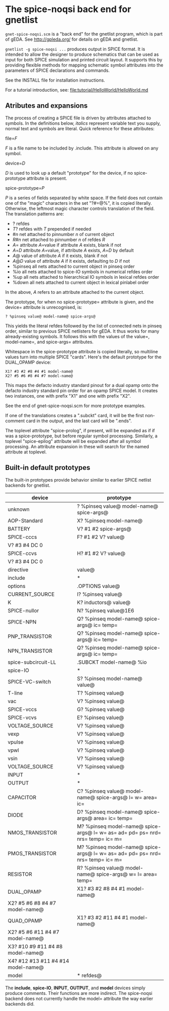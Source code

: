 # The spice-noqsi back end for gnetlist
`gnet-spice-noqsi.scm` is a "back end" for the gnetlist program, which is part of gEDA. See <http://gpleda.org/> for details on gEDA and gnetlist.

`gnetlist -g spice-noqsi ...` produces output in SPICE format. It is intended to allow the designer to produce schematics that can be used as input for both SPICE simulation and printed circuit layout. It supports this by providing flexible methods for mapping schematic symbol attributes into the parameters of SPICE declarations and commands.

See the INSTALL file for installation instructions. 

For a tutorial introduction, see:
<file:tutorial/HelloWorld/HelloWorld.md>


## Atributes and expansions
The process of creating a SPICE file is driven by attributes attached to symbols. In the definitions below, *italics* represent variable text you supply, normal text and symbols are literal. Quick reference for these attributes:

file=*F*

*F* is a file name to be included by .include. This attribute is allowed on any symbol.

device=*D*

*D* is used to look up a default "prototype" for the device, if no spice-prototype attribute is present.

spice-prototype=*P*

*P* is a series of fields separated by white space. If the field does not contain one of the "magic" characters in the set "?#=@%", it is copied literally. Otherwise, the leftmost magic character controls translation of the field. The translation patterns are:

* ?	refdes
* *T*?	refdes with *T* prepended if needed
* \#*n*	net attached to pinnumber *n* of current object
* *R*#*n*	net attached to pinnumber *n* of refdes *R*
* *A*=	attribute *A*=value if attribute *A* exists, blank if not
* *A*=*D* attribute *A*=value, if attribute *A* exists, *A*=*D* by default
* *A*@	value of attribute *A* if it exists, blank if not
* *A*@*D*	value of attribute *A* if it exists, defaulting to *D* if not
* %pinseq	all nets attached to current object in pinseq order
* %io	all nets attached to spice-IO symbols in numerical refdes order
* %up	all nets attached to hierarchical IO symbols in lexical refdes order
* %down	all nets attached to current object in lexical pinlabel order

In the above, *A* refers to an attribute attached to the current object.

The prototype, for when no spice-prototype= attribute is given, and the device= attribute is unrecognised, is:

`? %pinseq value@ model-name@ spice-args@`

This yields the literal refdes followed by the list of connected nets in pinseq order, similar to previous SPICE netlisters for gEDA. It thus works for many already-existing symbols. It follows this with the values of the value=, model-name=, and spice-args= attributes.

Whitespace in the spice-prototype attribute is copied literally, so multiline values turn into multiple SPICE "cards". Here's the default prototype for the DUAL_OPAMP device:

	X1? #3 #2 #8 #4 #1 model-name@
	X2? #5 #6 #8 #4 #7 model-name@

This maps the defacto industry standard pinout for a dual opamp onto the defacto industry standard pin order for an opamp SPICE model. It creates two instances, one with prefix "X1" and one with prefix "X2".

See the end of gnet-spice-noqsi.scm for more prototype examples.

If one of the translations creates a ".subckt" card, it will be the first non-comment card in the output, and the last card will be ".ends".

The toplevel attribute "spice-prolog", if present, will be expanded as if if was a spice-prototype, but before regular symbol processing. Similarly, a toplevel "spice-epilog" attribute will be expanded after all symbol processing. An attribute expansion in these will search for the named attribute at toplevel. 

## Built-in default prototypes

The built-in prototypes provide behavior similar to earlier SPICE netlist backends for gnetlist.

device | prototype
------ | ---------
unknown | ? %pinseq value@ model-name@ spice-args@
AOP-Standard | X? %pinseq model-name@
BATTERY | V? #1 #2 spice-args@
SPICE-cccs | F? #1 #2 V? value@
 | V? #3 #4 DC 0
SPICE-ccvs | H? #1 #2 V? value@
 | V? #3 #4 DC 0
directive | value@
include | *
options | .OPTIONS value@
CURRENT_SOURCE | I? %pinseq value@
K | K? inductors@ value@
SPICE-nullor | N? %pinseq value@1E6
SPICE-NPN | Q? %pinseq model-name@ spice-args@ ic= temp=
PNP_TRANSISTOR | Q? %pinseq model-name@ spice-args@ ic= temp=
NPN_TRANSISTOR | Q? %pinseq model-name@ spice-args@ ic= temp=
spice-subcircuit-LL | .SUBCKT model-name@ %io
spice-IO | *
SPICE-VC-switch | S? %pinseq model-name@ value@
T-line | T? %pinseq value@
vac | V? %pinseq value@
SPICE-vccs | G? %pinseq value@
SPICE-vcvs | E? %pinseq value@
VOLTAGE_SOURCE | V? %pinseq value@
vexp | V? %pinseq value@
vpulse | V? %pinseq value@
vpwl | V? %pinseq value@
vsin | V? %pinseq value@
VOLTAGE_SOURCE | V? %pinseq value@
INPUT | *
OUTPUT | *
CAPACITOR | C? %pinseq value@ model-name@ spice-args@ l= w= area= ic=
DIODE | D? %pinseq model-name@ spice-args@ area= ic= temp=
NMOS_TRANSISTOR | M? %pinseq model-name@ spice-args@ l= w= as= ad= pd= ps= nrd= nrs= temp= ic= m=
PMOS_TRANSISTOR | M? %pinseq model-name@ spice-args@ l= w= as= ad= pd= ps= nrd= nrs= temp= ic= m=
RESISTOR | R? %pinseq value@ model-name@ spice-args@ w= l= area= temp=
DUAL_OPAMP | X1? #3 #2 #8 #4 #1 model-name@
 | X2? #5 #6 #8 #4 #7 model-name@
QUAD_OPAMP | X1? #3 #2 #11 #4 #1 model-name@
 | X2? #5 #6 #11 #4 #7 model-name@
 | X3? #10 #9 #11 #4 #8 model-name@
 | X4? #12 #13 #11 #4 #14 model-name@
model | * refdes@

The **include**, **spice-IO**, **INPUT**, **OUTPUT**, and **model** devices simply produce comments. Their functions are more indirect. The spice-noqsi backend does not currently handle the model= attribute the way earlier backends did.